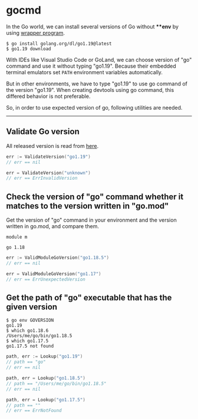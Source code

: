 # gocmd
In the Go world, we can install several versions of Go without **\*\*env** by using [wrapper program](https://cs.opensource.google/go/dl).
```shell
$ go install golang.org/dl/go1.19@latest
$ go1.19 download
```
With IDEs like Visual Studio Code or GoLand, we can choose version of "go" command and use it without typing "go1.19".
Because their embedded terminal emulators set `PATH` environment variables automatically.

But in other environments, we have to type "go1.19" to use go command of the version "go1.19".
When creating devtools using go command, this differed behavior is not preferable.

So, in order to use expected version of go, following utilities are needed.

----

## Validate Go version
All released version is read from [here](https://go.dev/dl/?mode=json&include=all).
```go
err := ValidateVersion("go1.19")
// err == nil

err = ValidateVersion("unknown")
// err == ErrInvalidVersion
```

## Check the version of "go" command whether it matches to the version written in "go.mod"
Get the version of "go" command in your environment and the version written in go.mod, and compare them.
```
module m

go 1.18
```
```go
err := ValidModuleGoVersion("go1.18.5")
// err == nil

err = ValidModuleGoVersion("go1.17")
// err == ErrUnexpectedVersion
```

## Get the path of "go" executable that has the given version
```shell
$ go env GOVERSION
go1.19
$ which go1.18.6
/Users/me/go/bin/go1.18.5
$ which go1.17.5
go1.17.5 not found
```
```go
path, err := Lookup("go1.19")
// path == "go"
// err == nil

path, err = Lookup("go1.18.5")
// path == "/Users/me/go/bin/go1.18.5"
// err == nil

path, err = Lookup("go1.17.5")
// path == ""
// err == ErrNotFound
```
